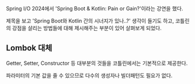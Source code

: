 Spring I/O 2024에서 'Spring Boot & Kotlin: Pain or Gain?'이라는 강연을 했다.

제목을 보고 'Spring Boot와 Kotlin 간의 시너지가 있나..?' 생각이 들기도 하고, 코틀린의 강점을 살리는 방법들에 대해 제시해주는 부분이 있어 살펴보게 되었다.

## Lombok 대체

Getter, Setter, Constructor 등 대부분의 것들을 코틀린에서는 기본적으로 제공한다.

파라미터의 기본 값을 줄 수 있으므로 다수의 생성자나 빌더패턴도 필요가 없다.


